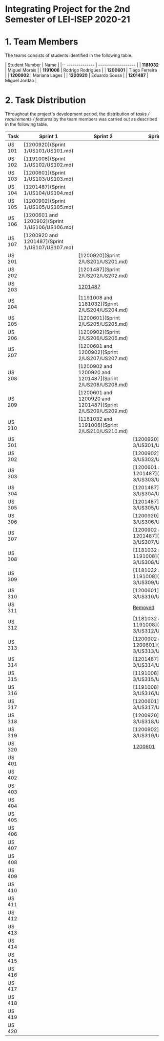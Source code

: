 # Integrating Project for the 2nd Semester of LEI-ISEP 2020-21

# 1. Team Members

The teams consists of students identified in the following table.

| Student Number   | Name                |
|-- -------------- | ------------------- |
| **1181032**      | Miguel Morais       |
| **1191008**      | Rodrigo Rodrigues   |
| **1200601**      | Tiago Ferreira      |
| **1200902**      | Mariana Lages       |
| **1200920**      | Eduardo Sousa       |
| **1201487**      | Miguel Jordão       |

# 2. Task Distribution ###

Throughout the project's development period, the distribution of _tasks / requirements / features_ by the team members
was carried out as described in the following table.

| Task   | Sprint 1                                       | Sprint 2                                                   | Sprint 3                                       | Sprint 4                                                  |
|--------|------------------------------------------------|------------------------------------------------------------|------------------------------------------------|-----------------------------------------------------------|
| US 101 | [1200920](Sprint 1/US101/US101.md)             |                                                            |                                                |                                                           |
| US 102 | [1191008](Sprint 1/US102/US102.md)             |                                                            |                                                |                                                           |
| US 103 | [1200601](Sprint 1/US103/US103.md)             |                                                            |                                                |                                                           |
| US 104 | [1201487](Sprint 1/US104/US104.md)             |                                                            |                                                |                                                           |
| US 105 | [1200902](Sprint 1/US105/US105.md)             |                                                            |                                                |                                                           |
| US 106 | [1200601 and 1200902](Sprint 1/US106/US106.md) |                                                            |                                                |                                                           |
| US 107 | [1200920 and 1201487](Sprint 1/US107/US107.md) |                                                            |                                                |                                                           |
| US 201 |                                                | [1200920](Sprint 2/US201/US201.md)                         |                                                |                                                           |
| US 202 |                                                | [1201487](Sprint 2/US202/US202.md)                         |                                                |                                                           |
| US 203 |                                                | [1201487]()                                                |                                                |                                                           |
| US 204 |                                                | [1191008 and 1181032](Sprint 2/US204/US204.md)             |                                                |                                                           |
| US 205 |                                                | [1200601](Sprint 2/US205/US205.md)                         |                                                |                                                           |
| US 206 |                                                | [1200902](Sprint 2/US206/US206.md)                         |                                                |                                                           |
| US 207 |                                                | [1200601 and 1200902](Sprint 2/US207/US207.md)             |                                                |                                                           |
| US 208 |                                                | [1200902 and 1200920 and 1201487](Sprint 2/US208/US208.md) |                                                |                                                           |
| US 209 |                                                | [1200601 and 1200920 and 1201487](Sprint 2/US209/US209.md) |                                                |                                                           |
| US 210 |                                                | [1181032 and 1191008](Sprint 2/US210/US210.md)             |                                                |                                                           |
| US 301 |                                                |                                                            | [1200920](Sprint 3/US301/US301.md)             |                                                           |
| US 302 |                                                |                                                            | [1200902](Sprint 3/US302/US302.md)             |                                                           |
| US 303 |                                                |                                                            | [1200601 and 1201487](Sprint 3/US303/US303.md) |                                                           |
| US 304 |                                                |                                                            | [1201487](Sprint 3/US304/US304.md)             |                                                           |
| US 305 |                                                |                                                            | [1201487](Sprint 3/US305/US305.md)             |                                                           |
| US 306 |                                                |                                                            | [1200920](Sprint 3/US306/US306.md)             |                                                           |
| US 307 |                                                |                                                            | [1200902 and 1201487](Sprint 3/US307/US307.md) |                                                           |
| US 308 |                                                |                                                            | [1181032 and 1191008](Sprint 3/US308/US308.md) |                                                           |
| US 309 |                                                |                                                            | [1181032 and 1191008](Sprint 3/US309/US309.md) |                                                           |
| US 310 |                                                |                                                            | [1200601](Sprint 3/US310/US310.md)             |                                                           |
| US 311 |                                                |                                                            | [Removed]()                                    |                                                           |
| US 312 |                                                |                                                            | [1181032 and 1191008](Sprint 3/US312/US312.md) |                                                           |
| US 313 |                                                |                                                            | [1200902 and 1200601](Sprint 3/US313/US313.md) |                                                           |
| US 314 |                                                |                                                            | [1201487](Sprint 3/US314/US314.md)             |                                                           |
| US 315 |                                                |                                                            | [1191008](Sprint 3/US315/US315.md)             |                                                           |
| US 316 |                                                |                                                            | [1191008](Sprint 3/US316/US316.md)             |                                                           |
| US 317 |                                                |                                                            | [1200601](Sprint 3/US317/US317.md)             |                                                           |
| US 318 |                                                |                                                            | [1200920](Sprint 3/US318/US318.md)             |                                                           |
| US 319 |                                                |                                                            | [1200902](Sprint 3/US319/US319.md)             |                                                           |
| US 320 |                                                |                                                            | [1200601]()                                    |                                                           |
| US 401 |                                                |                                                            |                                                | [1200902 and 1201487](Sprint 4/US401/US401.md)            |
| US 402 |                                                |                                                            |                                                | [1200920 and 1201487](Sprint 4/US402/US402.md)            |
| US 403 |                                                |                                                            |                                                | [1200601](Sprint 4/US403/US403.md)                        |
| US 404 |                                                |                                                            |                                                | [1200601 and 1200920](Sprint 4/US404/US404.md)            |
| US 405 |                                                |                                                            |                                                | [1200902 and 1201487](Sprint 4/US405/US405.md)            |
| US 406 |                                                |                                                            |                                                | [1200902 and 1201487](Sprint 4/US406/US406.md)            |
| US 407 |                                                |                                                            |                                                | [1181032 and 1191008](Sprint 4/US407/US407.md)            |
| US 408 |                                                |                                                            |                                                | [Removed]()                                               |
| US 409 |                                                |                                                            |                                                | [1200920 and 1201487](Sprint 4/US409/US409.md)            |
| US 410 |                                                |                                                            |                                                | [1200601 and 1200902](Sprint 4/US410/US410.md)            |
| US 411 |                                                |                                                            |                                                | [1191008 and 1200601](Sprint 4/US411/US411.md)            |
| US 412 |                                                |                                                            |                                                | [1201487](Sprint 4/US412/US412.md)                        |
| US 413 |                                                |                                                            |                                                | [1200902 and 1200920](Sprint 4/US413/US413.md)            |
| US 414 |                                                |                                                            |                                                | [1200902 and 1200920](Sprint 4/US414/US414.md)            |
| US 415 |                                                |                                                            |                                                | [1200601](Sprint 4/US415/US415.md)                        |
| US 416 |                                                |                                                            |                                                | [All](Sprint 4/US416/2DJ_G02_Trabalho5_Procedimento2.pdf) |
| US 417 |                                                |                                                            |                                                | [1191008](Sprint 4/US417/US417.md)                        |
| US 418 |                                                |                                                            |                                                | [1200601 and 1200902](Sprint 4/US418/US418.md)            |
| US 419 |                                                |                                                            |                                                | [1200920 and 1201487](Sprint 4/US419/US419.md)            |
| US 420 |                                                |                                                            |                                                | [1191008](Sprint 4/US420/US420.md)                        |
